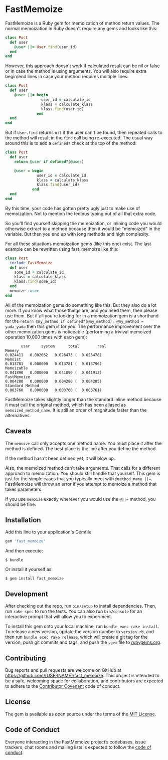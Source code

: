# FastMemoize
FastMemoize is a Ruby gem for memoization of method return values. The normal memoization in Ruby doesn't require any gems and looks like this:

```ruby
class Post
  def user
    @user ||= User.find(user_id)
  end
end
```
However, this approach doesn't work if calculated result can be nil or false or in case the method is using arguments. You will also require extra begin/end lines in case your method requires multiple lines:

```ruby
class Post
  def user
    @user ||= begin
                user_id = calculate_id
                klass = calculate_klass
                klass.find(user_id) 
              end
  end
end
```

But if `User.find` returns `nil` if the user can't be found, then repeated calls to the method will result in the `find` call being re-executed. The usual way around this is to add a `defined?` check at the top of the method:
```ruby
class Post
  def user
    return @user if defined?(@user)

    @user = begin
              user_id = calculate_id
              klass = calculate_klass
              klass.find(user_id) 
            end
  end
end
```
By this time, your code has gotten pretty ugly just to make use of memoization. Not to mention the tedious typing out of all that extra code.

So you'll find yourself skipping the memoization, or inlining code you would otherwise extract to a method because then it would be "memoized" in the variable. But then you end up with long methods and high complexity.

For all these situations memoization gems (like this one) exist. The last example can be rewritten using fast_memoize like this:
```ruby
class Post
  include FastMemoize
  def user
    some_id = calculate_id
    klass = calculate_klass
    klass.find(some_id)
  end
  memoize :user
end
```

All of the memoization gems do something like this. But they also do a lot more. If you know what those things are, and you need them, then please use them. But if all you're looking for in a memoization gem is a shorthand for the `return @my_method if defined?(@my_method); @my_method = yada_yada` then this gem is for you. The performance improvement over the other memoization gems is noticeable (performing a trivival memoized operation 10,000 times with each gem):
```
       user     system      total        real
Memery
0.024411   0.002062   0.026473 (  0.026478)
Memoist
0.013781   0.000000   0.013781 (  0.013796)
Memoizable
0.041890   0.000000   0.041890 (  0.041913)
FastMemoize
0.004280   0.000000   0.004280 (  0.004285)
Standard Method
0.003760   0.000000   0.003760 (  0.003761)
```
FastMemoize takes slightly longer than the standard inline method because it must call the original method, which has been aliased as `memoized_method_name`. It is still an order of magnitude faster than the alternatives.

## Caveats
The `memoize` call only accepts one method name. You must place it after the method is defined. The best place is the line after you define the method.

If the method hasn't been defined yet, it will blow up.

Also, the memoized method can't take arguments. That calls for a different approach to memoization. You should still handle that yourself. This gem is just for the simple cases that you typically meet with `@method_name ||=`. FastMemoize will throw an error if you attempt to memoize a method that takes parameters.

If you use `memoize` exactly wherever you would use the `@||=` method, you should be fine.

## Installation

Add this line to your application's Gemfile:

```ruby
gem 'fast_memoize'
```

And then execute:

    $ bundle

Or install it yourself as:

    $ gem install fast_memoize

## Development

After checking out the repo, run `bin/setup` to install dependencies. Then, run `rake spec` to run the tests. You can also run `bin/console` for an interactive prompt that will allow you to experiment.

To install this gem onto your local machine, run `bundle exec rake install`. To release a new version, update the version number in `version.rb`, and then run `bundle exec rake release`, which will create a git tag for the version, push git commits and tags, and push the `.gem` file to [rubygems.org](https://rubygems.org).

## Contributing

Bug reports and pull requests are welcome on GitHub at https://github.com/[USERNAME]/fast_memoize. This project is intended to be a safe, welcoming space for collaboration, and contributors are expected to adhere to the [Contributor Covenant](http://contributor-covenant.org) code of conduct.

## License

The gem is available as open source under the terms of the [MIT License](https://opensource.org/licenses/MIT).

## Code of Conduct

Everyone interacting in the FastMemoize project’s codebases, issue trackers, chat rooms and mailing lists is expected to follow the [code of conduct](https://github.com/[USERNAME]/fast_memoize/blob/master/CODE_OF_CONDUCT.md).
